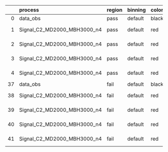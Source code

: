 |    | process                     | region   | binning   | color   | process_type   |   scale | variation   | source_filename                                                      | source_histname    | alias                       | title     |   combine_idx |     lnN |   shapes | syst_type   | direction   | variation_alias   |
|---:|:----------------------------|:---------|:----------|:--------|:---------------|--------:|:------------|:---------------------------------------------------------------------|:-------------------|:----------------------------|:----------|--------------:|--------:|---------:|:------------|:------------|:------------------|
|  0 | data_obs                    | pass     | default   | black   | DATA           |       1 | nominal     | ./histograms_for_2DAlphabet_v18//BH_Data.root                        | hpass              | Data                        | Data      |           nan | nan     |      nan | nan         | nan         | nan               |
|  1 | Signal_C2_MD2000_MBH3000_n4 | pass     | default   | red     | SIGNAL         |       1 | lumi        | ./histograms_for_2DAlphabet_v18//BH_Signal_C2_MD2000_MBH3000_n4.root | hpass              | Signal_C2_MD2000_MBH3000_n4 | BH signal |           nan |   1.016 |      nan | lnN         | nan         | nan               |
|  2 | Signal_C2_MD2000_MBH3000_n4 | pass     | default   | red     | SIGNAL         |       1 | SVM         | ./histograms_for_2DAlphabet_v18//BH_Signal_C2_MD2000_MBH3000_n4.root | hpass_SVMsyst_up   | Signal_C2_MD2000_MBH3000_n4 | BH signal |           nan | nan     |        1 | shapes      | Up          | SVMsyst           |
|  3 | Signal_C2_MD2000_MBH3000_n4 | pass     | default   | red     | SIGNAL         |       1 | SVM         | ./histograms_for_2DAlphabet_v18//BH_Signal_C2_MD2000_MBH3000_n4.root | hpass_SVMsyst_down | Signal_C2_MD2000_MBH3000_n4 | BH signal |           nan | nan     |        1 | shapes      | Down        | SVMsyst           |
|  4 | Signal_C2_MD2000_MBH3000_n4 | pass     | default   | red     | SIGNAL         |       1 | nominal     | ./histograms_for_2DAlphabet_v18//BH_Signal_C2_MD2000_MBH3000_n4.root | hpass              | Signal_C2_MD2000_MBH3000_n4 | BH signal |           nan | nan     |      nan | nan         | nan         | nan               |
| 37 | data_obs                    | fail     | default   | black   | DATA           |       1 | nominal     | ./histograms_for_2DAlphabet_v18//BH_Data.root                        | hfail              | Data                        | Data      |           nan | nan     |      nan | nan         | nan         | nan               |
| 38 | Signal_C2_MD2000_MBH3000_n4 | fail     | default   | red     | SIGNAL         |       1 | lumi        | ./histograms_for_2DAlphabet_v18//BH_Signal_C2_MD2000_MBH3000_n4.root | hfail              | Signal_C2_MD2000_MBH3000_n4 | BH signal |           nan |   1.016 |      nan | lnN         | nan         | nan               |
| 39 | Signal_C2_MD2000_MBH3000_n4 | fail     | default   | red     | SIGNAL         |       1 | SVM         | ./histograms_for_2DAlphabet_v18//BH_Signal_C2_MD2000_MBH3000_n4.root | hfail_SVMsyst_up   | Signal_C2_MD2000_MBH3000_n4 | BH signal |           nan | nan     |        1 | shapes      | Up          | SVMsyst           |
| 40 | Signal_C2_MD2000_MBH3000_n4 | fail     | default   | red     | SIGNAL         |       1 | SVM         | ./histograms_for_2DAlphabet_v18//BH_Signal_C2_MD2000_MBH3000_n4.root | hfail_SVMsyst_down | Signal_C2_MD2000_MBH3000_n4 | BH signal |           nan | nan     |        1 | shapes      | Down        | SVMsyst           |
| 41 | Signal_C2_MD2000_MBH3000_n4 | fail     | default   | red     | SIGNAL         |       1 | nominal     | ./histograms_for_2DAlphabet_v18//BH_Signal_C2_MD2000_MBH3000_n4.root | hfail              | Signal_C2_MD2000_MBH3000_n4 | BH signal |           nan | nan     |      nan | nan         | nan         | nan               |